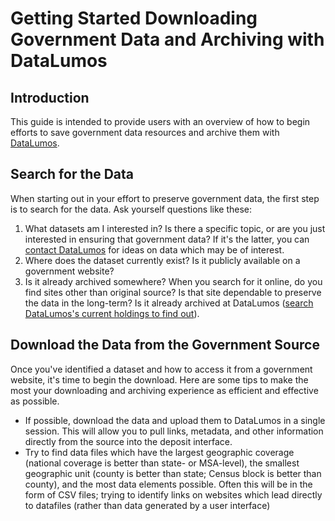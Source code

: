 # Getting Started Downloading Government Data and Archiving with DataLumos

## Introduction
This guide is intended to provide users with an overview of how to begin efforts to save government data resources and archive them with [DataLumos](www.datalumos.org).

## Search for the Data
When starting out in your effort to preserve government data, the first step is to search for the data. Ask yourself questions like these:
1. What datasets am I interested in? Is there a specific topic, or are you just interested in ensuring that government data? If it's the latter, you can [contact DataLumos](https://www.datalumos.org/datalumos/contact) for ideas on data which may be of interest.
2. Where does the dataset currently exist? Is it publicly available on a government website?
3. Is it already archived somewhere? When you search for it online, do you find sites other than original source? Is that site dependable to preserve the data in the long-term? Is it already archived at DataLumos ([search DataLumos's current holdings to find out](https://www.datalumos.org/datalumos/search/studies)).

## Download the Data from the Government Source
Once you've identified a dataset and how to access it from a government website, it's time to begin the download. Here are some tips to make the most your downloading and archiving experience as efficient and effective as possible.
- If possible, download the data and upload them to DataLumos in a single session. This will allow you to pull links, metadata, and other information directly from the source into the deposit interface.
- Try to find data files which have the largest geographic coverage (national coverage is better than state- or MSA-level), the smallest geographic unit (county is better than state; Census block is better than county), and the most data elements possible. Often this will be in the form of CSV files; trying to identify links on websites which lead directly to datafiles (rather than data generated by a user interface)
